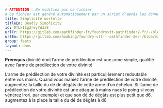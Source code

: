 ```yaml
---
# ATTENTION : Ne modifiez pas ce fichier
# Ce fichier est généré automatiquement par un script d'après les données du module Foundry VTT officiel et de sa traduction
title: Simplicité mortelle
titleEn: Deadly Simplicity
id: DfLkIIg2reyYW3a8
urlFr: https://gitlab.com/pathfinder-fr/foundryvtt-pathfinder2-fr/-/blob/master/data/feats/DfLkIIg2reyYW3a8.htm
urlEn: https://gitlab.com/hooking/foundry-vtt---pathfinder-2e/-/blob/master/packs/data/feats.db/deadly-simplicity.json
group: feats
layout: dons
---
```

**Prérequis** divinité dont l’arme de prédilection est une arme simple, qualifié avec l’arme de prédilection de votre divinité

L’arme de prédilection de votre divinité est particulièrement redoutable entre vos mains. Quand vous maniez l’arme de prédilection de votre divinité, augmentez la taille du dé de dégâts de cette arme d’un échelon. Si l’arme de prédilection de votre divinité est une attaque à mains nues le poing si vous vénérez Irori, par exemple) et que son dé de dégâts est plus petit que d6, augmentez à la place la taille du dé de dégâts à d6.


